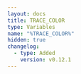 ```yaml
---
layout: docs
title: TRACE_COLOR
type: Variables
name: "%TRACE_COLOR%"
hidden: true
changelog:
  - type: Added
    version: v0.12.1
---
```

